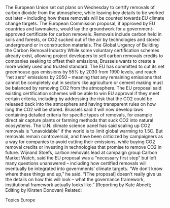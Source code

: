 The European Union set out plans on Wednesday to certify removals of carbon dioxide from the atmosphere, while leaving key details to be worked out later – including how these removals will be counted towards EU climate change targets.
The European Commission proposal, if approved by EU countries and lawmakers, would lay the groundwork for a government-approved certificate for carbon removals.
Removals include carbon held in soils and forests, or CO2 sucked out of the air by technologies and stored underground or in construction materials.
The Global Urgency of Building the Carbon Removal Industry
While some voluntary certification schemes already exist, allowing project developers to sell carbon removals credits to companies seeking to offset their emissions, Brussels wants to create a more widely used and trusted standard.
The EU has committed to cut its net greenhouse gas emissions by 55% by 2030 from 1990 levels, and reach “net zero” emissions by 2050 – meaning that any remaining emissions that cannot be completely cut in sectors like agriculture or cement making must be balanced by removing CO2 from the atmosphere.
The EU proposal said existing certification schemes will be able to win EU approval if they meet certain criteria, including by addressing the risk that the CO2 could be released back into the atmosphere and having transparent rules on how long the CO2 will be stored.
Brussels said it will now develop laws containing detailed criteria for specific types of removals, for example direct air capture plants or farming methods that suck CO2 into natural ecosystems.
The U.N. climate science panel has said scaling up CO2 removals is “unavoidable” if the world is to limit global warming to 1.5C. But removals remain controversial, and have been criticized by campaigners as a way for companies to avoid cutting their emissions, while buying CO2 removal credits or investing in technologies that promise to remove CO2 in future.
Wijnand Stoefs, carbon removals lead at campaign group Carbon Market Watch, said the EU proposal was a “necessary first step” but left many questions unanswered – including how certified removals will eventually be integrated into governments’ climate targets.
“We don’t know where these things end up,” he said. “[The proposal] doesn’t really give us the details on how this will look – what the governance framework, institutional framework actually looks like.”
(Reporting by Kate Abnett; Editing by Kirsten Donovan)
Related:

Topics
Europe
